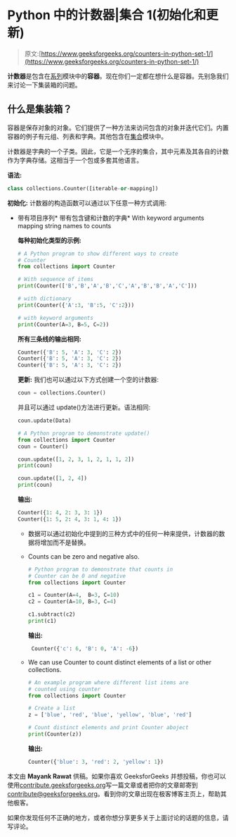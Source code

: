 # Python 中的计数器|集合 1(初始化和更新)

> 原文:[https://www.geeksforgeeks.org/counters-in-python-set-1/](https://www.geeksforgeeks.org/counters-in-python-set-1/)

**计数器**是包含在[系列](https://www.geeksforgeeks.org/python-collections-module/)模块中的**容器**。现在你们一定都在想什么是容器。先别急我们来讨论一下集装箱的问题。

## 什么是集装箱？

容器是保存对象的对象。它们提供了一种方法来访问包含的对象并迭代它们。内置容器的例子有元组、列表和字典。其他包含在[集合](https://www.geeksforgeeks.org/python-collections-module/)模块中。

计数器是字典的一个子类。因此，它是一个无序的集合，其中元素及其各自的计数作为字典存储。这相当于一个包或多套其他语言。

**语法:**

```py
class collections.Counter([iterable-or-mapping])
```

**初始化:**
计数器的构造函数可以通过以下任意一种方式调用:

*   带有项目序列*   带有包含键和计数的字典*   With keyword arguments mapping string names to counts

    **每种初始化类型的示例:**

    ```py
    # A Python program to show different ways to create
    # Counter
    from collections import Counter

    # With sequence of items 
    print(Counter(['B','B','A','B','C','A','B','B','A','C']))

    # with dictionary
    print(Counter({'A':3, 'B':5, 'C':2}))

    # with keyword arguments
    print(Counter(A=3, B=5, C=2))
    ```

    **所有三条线的输出相同:**

    ```py
    Counter({'B': 5, 'A': 3, 'C': 2})
    Counter({'B': 5, 'A': 3, 'C': 2})
    Counter({'B': 5, 'A': 3, 'C': 2})

    ```

    **更新:**
    我们也可以通过以下方式创建一个空的计数器:

    ```py
    coun = collections.Counter()

    ```

    并且可以通过 update()方法进行更新。语法相同:

    ```py
    coun.update(Data)

    ```

    ```py
    # A Python program to demonstrate update()
    from collections import Counter
    coun = Counter()

    coun.update([1, 2, 3, 1, 2, 1, 1, 2])
    print(coun)

    coun.update([1, 2, 4])
    print(coun)
    ```

    **输出:**

    ```py
    Counter({1: 4, 2: 3, 3: 1})
    Counter({1: 5, 2: 4, 3: 1, 4: 1})

    ```

    *   数据可以通过初始化中提到的三种方式中的任何一种来提供，计数器的数据将增加而不是替换。
    *   Counts can be zero and negative also.

        ```py
        # Python program to demonstrate that counts in 
        # Counter can be 0 and negative
        from collections import Counter

        c1 = Counter(A=4,  B=3, C=10)
        c2 = Counter(A=10, B=3, C=4)

        c1.subtract(c2)
        print(c1)
        ```

        **输出:**

        ```py
         Counter({'c': 6, 'B': 0, 'A': -6})
        ```

    *   We can use Counter to count distinct elements of a list or other collections.

        ```py
        # An example program where different list items are
        # counted using counter
        from collections import Counter

        # Create a list
        z = ['blue', 'red', 'blue', 'yellow', 'blue', 'red']

        # Count distinct elements and print Counter aboject
        print(Counter(z))
        ```

        **输出:**

        ```py
        Counter({'blue': 3, 'red': 2, 'yellow': 1})

        ```

本文由 **Mayank Rawat** 供稿。如果你喜欢 GeeksforGeeks 并想投稿，你也可以使用[contribute.geeksforgeeks.org](http://www.contribute.geeksforgeeks.org)写一篇文章或者把你的文章邮寄到 contribute@geeksforgeeks.org。看到你的文章出现在极客博客主页上，帮助其他极客。

如果你发现任何不正确的地方，或者你想分享更多关于上面讨论的话题的信息，请写评论。